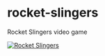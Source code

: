 # rocket-slingers
Rocket Slingers video game

[![Rocket Slingers](http://i.imgur.com/SHYjlTl.png)](https://youtu.be/hsFObM_UuNk?t=0s "Rocket Slingers")
